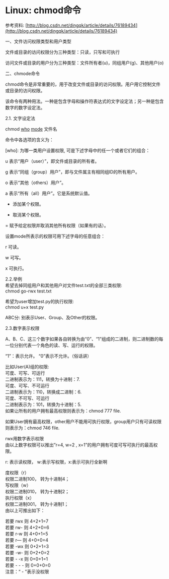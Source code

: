 # Linux: chmod命令

参考资料: [http://blog.csdn.net/dingqk/article/details/76189434](http://blog.csdn.net/dingqk/article/details/76189434)

一、文件访问权限类型和用户类型

文件或目录的访问权限分为三种类型：只读，只写和可执行

访问文件或目录的用户分为三种类型：文件所有者\(u\)，同组用户\(g\)、其他用户\(o\)

二、chmode命令

chmod命令是非常重要的，用于改变文件或目录的访问权限。用户用它控制文件或目录的访问权限。

该命令有两种用法。一种是包含字母和操作符表达式的文字设定法；另一种是包含数字的数字设定法。

2.1. 文字设定法

chmod [who](增加权限还是减少权限) [mode](增加或减少的是哪一种权限) 文件名

命令中各选项的含义为：

\[who\]: 为哪一类用户设置权限, 可是下述字母中的任一个或者它们的组合：

u 表示“用户（user）”，即文件或目录的所有者。

g 表示“同组（group）用户”，即与文件属主有相同组ID的所有用户。

o 表示“其他（others）用户”。

a 表示“所有（all）用户”。它是系统默认值。

+ 添加某个权限。

- 取消某个权限。

= 赋予给定权限并取消其他所有权限（如果有的话）。

设置mode所表示的权限可用下述字母的任意组合：

r 可读。

w 可写。

x 可执行。

2.2.举例  
希望去掉同组用户和其他用户对文件test.txt的全部三类权限:  
chmod go-rwx test.txt

希望为user增加test.py的执行权限:  
chmod u+x test.py

ABC分: 别表示User、Group、及Other的权限。

2.3.数字表示权限

A、B、C、这三个数字如果各自转换为由“0”、“1”组成的二进制，则二进制数的每一位分别代表一个角色的读、写、运行的权限。

“1”：表示允许。 “0”表示不允许。（俗话讲）

比如User\(A\)组的权限:  
可度、可写、可运行  
二进制表示为：111，转换为十进制：7.  
可度、可写、不可运行  
二进制表示为：110，转换成二进制：6.  
可度、不可写、可运行  
二进制表示为：101，转换为十进制：5.  
如果让所有的用户拥有最高权限则表示为：chmod 777 file.

如果User拥有最高权限，other用户不能用可执行权限，group用户只有可读权限则表示为：chmod 746 file.

rwx用数字表示权限  
由以上数字权限可以推出”r=4, w=2 , x=1”的用户拥有可度可写可执行的最高权限。

r: 表示读权限， w:表示写权限，x:表示可执行全新啊

度权限（r）  
权限二进制100， 转为十进制4；  
写权限（w）  
权限二进制010， 转为十进制2；  
执行权限（x）  
权限二进制001， 转为十进制1；  
由以上可推出如下：

若要 rwx 则 4+2+1=7  
若要 rw- 则 4+2+0=6  
若要 r-w 则 4+0+1=5  
若要 r— 则 4+0+0=4  
若要 -wx 则 0+2+1=3  
若要 -w- 则 0+2+0=2  
若要 - -x 则 0+0+1=1  
若要 - - - 则 0+0+0=0  
注意：“ - ”表示没权限

